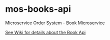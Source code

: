 # mos-books-api
Microservice Order System - Book Microservice

[See Wiki for details about the Book Api](https://github.com/HammerheadShark666/mos-books-api/wiki)
